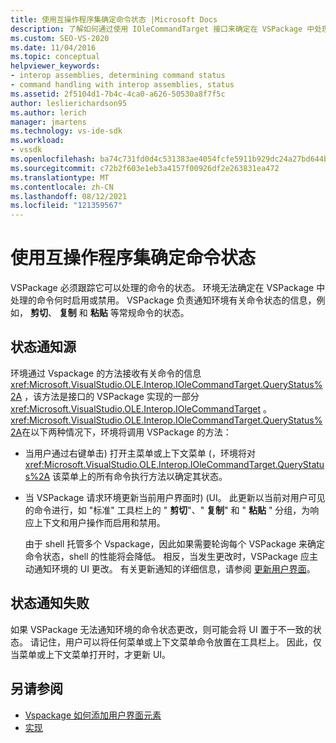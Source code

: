 ```yaml
---
title: 使用互操作程序集确定命令状态 |Microsoft Docs
description: 了解如何通过使用 IOleCommandTarget 接口来确定在 VSPackage 中处理的命令的 "状态"。
ms.custom: SEO-VS-2020
ms.date: 11/04/2016
ms.topic: conceptual
helpviewer_keywords:
- interop assemblies, determining command status
- command handling with interop assemblies, status
ms.assetid: 2f5104d1-7b4c-4ca0-a626-50530a8f7f5c
author: leslierichardson95
ms.author: lerich
manager: jmartens
ms.technology: vs-ide-sdk
ms.workload:
- vssdk
ms.openlocfilehash: ba74c731fd0d4c531383ae4054fcfe5911b929dc24a27bd644b267cbce0a606c
ms.sourcegitcommit: c72b2f603e1eb3a4157f00926df2e263831ea472
ms.translationtype: MT
ms.contentlocale: zh-CN
ms.lasthandoff: 08/12/2021
ms.locfileid: "121359567"
---
```

# <a name="determine-command-status-by-using-interop-assemblies"></a>使用互操作程序集确定命令状态
VSPackage 必须跟踪它可以处理的命令的状态。 环境无法确定在 VSPackage 中处理的命令何时启用或禁用。 VSPackage 负责通知环境有关命令状态的信息，例如， **剪切**、 **复制** 和 **粘贴** 等常规命令的状态。

## <a name="status-notification-sources"></a>状态通知源
 环境通过 Vspackage 的方法接收有关命令的信息 <xref:Microsoft.VisualStudio.OLE.Interop.IOleCommandTarget.QueryStatus%2A> ，该方法是接口的 VSPackage 实现的一部分 <xref:Microsoft.VisualStudio.OLE.Interop.IOleCommandTarget> 。 <xref:Microsoft.VisualStudio.OLE.Interop.IOleCommandTarget.QueryStatus%2A>在以下两种情况下，环境将调用 VSPackage 的方法：

- 当用户通过右键单击) 打开主菜单或上下文菜单 (，环境将对 <xref:Microsoft.VisualStudio.OLE.Interop.IOleCommandTarget.QueryStatus%2A> 该菜单上的所有命令执行方法以确定其状态。

- 当 VSPackage 请求环境更新当前用户界面时)  (UI。 此更新以当前对用户可见的命令进行，如 "标准" 工具栏上的 " **剪切**"、" **复制**" 和 " **粘贴** " 分组，为响应上下文和用户操作而启用和禁用。

  由于 shell 托管多个 Vspackage，因此如果需要轮询每个 VSPackage 来确定命令状态，shell 的性能将会降低。 相反，当发生更改时，VSPackage 应主动通知环境的 UI 更改。 有关更新通知的详细信息，请参阅 [更新用户界面](../../extensibility/updating-the-user-interface.md)。

## <a name="status-notification-failure"></a>状态通知失败
 如果 VSPackage 无法通知环境的命令状态更改，则可能会将 UI 置于不一致的状态。 请记住，用户可以将任何菜单或上下文菜单命令放置在工具栏上。 因此，仅当菜单或上下文菜单打开时，才更新 UI。

## <a name="see-also"></a>另请参阅
- [Vspackage 如何添加用户界面元素](../../extensibility/internals/how-vspackages-add-user-interface-elements.md)
- [实现](../../extensibility/internals/command-implementation.md)
